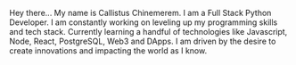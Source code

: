 Hey there... My name is Callistus Chinemerem.
I am a Full Stack Python Developer. I am constantly working on leveling up my programming skills and tech stack. 
Currently learning a handful of technologies like Javascript, Node, React, PostgreSQL, Web3 and DApps. I am driven by the desire to create innovations and impacting the world as I know.


<!---
nemyred/nemyred is a ✨ special ✨ repository because its `README.md` (this file) appears on your GitHub profile.
You can click the Preview link to take a look at your changes.
--->
